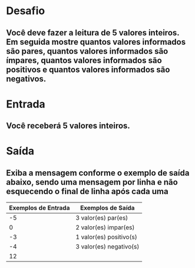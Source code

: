 # Desafio
## Você deve fazer a leitura de 5 valores inteiros. Em seguida mostre quantos valores informados são pares, quantos valores informados são ímpares, quantos valores informados são positivos e quantos valores informados são negativos.

# Entrada
## Você receberá 5 valores inteiros.

# Saída
## Exiba a mensagem conforme o exemplo de saída abaixo, sendo uma mensagem por linha e não esquecendo o final de linha após cada uma

| Exemplos de Entrada   | Exemplos de Saída         |  
|-----------------------|---------------------------|
| -5                    | 3 valor(es) par(es)       |   
|  0                    | 2 valor(es) impar(es)     |  
| -3                    | 1 valor(es) positivo(s)   |
| -4                    | 3 valor(es) negativo(s)   |
| 12                    |                           |
